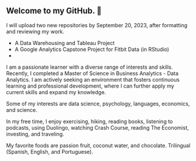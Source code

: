 ## Welcome to my GitHub. 👋



I will upload two new repositories by September 20, 2023, after formatting and reviewing my work.

- A Data Warehousing and Tableau Project
- A Google Analytics Capstone Project for Fitbit Data (in RStudio)
- 

I am a passionate learner with a diverse range of interests and skills. Recently, I completed a Master of Science in Business Analytics - Data Analytics. I am actively seeking an environment that fosters continuous learning and professional development, where I can further apply my current skills and expand my knowledge.

Some of my interests are data science, psychology, languages, economics, and science. 

In my free time, I enjoy exercising, hiking, reading books, listening to podcasts, using Duolingo, watching Crash Course, reading The Economist, investing, and traveling. 

My favorite foods are passion fruit, coconut water, and chocolate. Trilingual (Spanish, English, and Portuguese).


